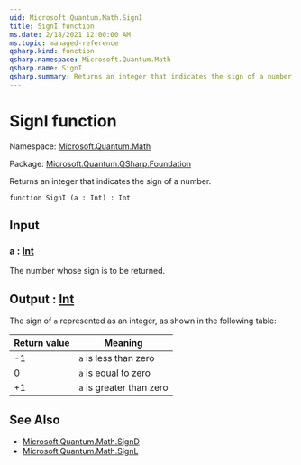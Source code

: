 ```yaml
---
uid: Microsoft.Quantum.Math.SignI
title: SignI function
ms.date: 2/18/2021 12:00:00 AM
ms.topic: managed-reference
qsharp.kind: function
qsharp.namespace: Microsoft.Quantum.Math
qsharp.name: SignI
qsharp.summary: Returns an integer that indicates the sign of a number.
---
```


# SignI function

Namespace: [Microsoft.Quantum.Math](xref:Microsoft.Quantum.Math)

Package: [Microsoft.Quantum.QSharp.Foundation](https://nuget.org/packages/Microsoft.Quantum.QSharp.Foundation)


Returns an integer that indicates the sign of a number.

```qsharp
function SignI (a : Int) : Int
```


## Input

### a : [Int](xref:microsoft.quantum.lang-ref.int)

The number whose sign is to be returned.



## Output : [Int](xref:microsoft.quantum.lang-ref.int)

The sign of `a` represented as an integer, as shown in the followingtable:|Return value  |Meaning                  ||--------------|-------------------------|| -1           |`a` is less than zero    || 0            |`a` is equal to zero     || +1           |`a` is greater than zero |

## See Also

- [Microsoft.Quantum.Math.SignD](xref:Microsoft.Quantum.Math.SignD)
- [Microsoft.Quantum.Math.SignL](xref:Microsoft.Quantum.Math.SignL)